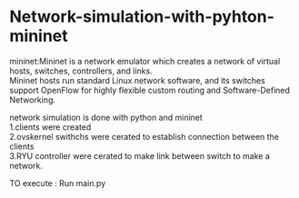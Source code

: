 # Network-simulation-with-pyhton-mininet
mininet:Mininet is a network emulator which creates a network of virtual hosts, switches, controllers, and links.<br />
Mininet hosts run standard Linux network software, and its switches support OpenFlow for highly flexible custom routing and Software-Defined Networking.<br />

network simulation is done with python and mininet <br />
1.clients were created <br />
2.ovskernel swithchs were cerated to establish connection between the clients<br />
3.RYU controller were cerated to make link between switch to make a network.<br />

TO execute : Run main.py<br />
